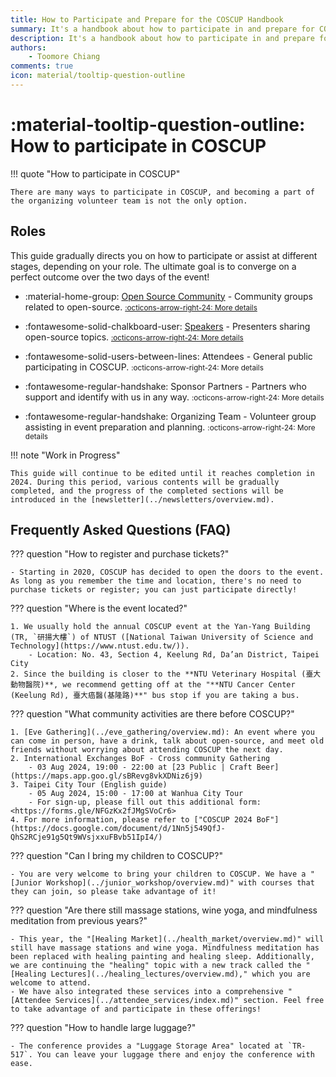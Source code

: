 ```yaml
---
title: How to Participate and Prepare for the COSCUP Handbook
summary: It's a handbook about how to participate in and prepare for COSCUP.
description: It's a handbook about how to participate in and prepare for COSCUP.
authors:
    - Toomore Chiang
comments: true
icon: material/tooltip-question-outline
---
```


# :material-tooltip-question-outline: How to participate in COSCUP

!!! quote "How to participate in COSCUP"

    There are many ways to participate in COSCUP, and becoming a part of the organizing volunteer team is not the only option.

## Roles

This guide gradually directs you on how to participate or assist at different stages, depending on your role. The ultimate goal is to converge on a perfect outcome over the two days of the event!

<div class="grid cards" markdown>

-   :material-home-group: [Open Source Community](./as_community.md) - Community groups related to open-source. <small>[:octicons-arrow-right-24: More details](./as_community.md)</small>

-   :fontawesome-solid-chalkboard-user: [Speakers](./as_speaker.md) - Presenters sharing open-source topics. <small>[:octicons-arrow-right-24: More details](./as_speaker.md)</small>

-   :fontawesome-solid-users-between-lines: Attendees - General public participating in COSCUP. <small>:octicons-arrow-right-24: More details</small>

-   :fontawesome-regular-handshake: Sponsor Partners - Partners who support and identify with us in any way. <small>:octicons-arrow-right-24: More details</small>

-   :fontawesome-regular-handshake: Organizing Team - Volunteer group assisting in event preparation and planning. <small>:octicons-arrow-right-24: More details</small>

</div>

!!! note "Work in Progress"

    This guide will continue to be edited until it reaches completion in 2024. During this period, various contents will be gradually completed, and the progress of the completed sections will be introduced in the [newsletter](../newsletters/overview.md).

## Frequently Asked Questions (FAQ)

??? question "How to register and purchase tickets?"

    - Starting in 2020, COSCUP has decided to open the doors to the event. As long as you remember the time and location, there's no need to purchase tickets or register; you can just participate directly!

??? question "Where is the event located?"

    1. We usually hold the annual COSCUP event at the Yan-Yang Building (TR, `研揚大樓`) of NTUST ([National Taiwan University of Science and Technology](https://www.ntust.edu.tw/)).
        - Location: No. 43, Section 4, Keelung Rd, Da’an District, Taipei City
    2. Since the building is closer to the **NTU Veterinary Hospital (臺大動物醫院)**, we recommend getting off at the "**NTU Cancer Center (Keelung Rd), 臺大癌醫(基隆路)**" bus stop if you are taking a bus.

??? question "What community activities are there before COSCUP?"

    1. [Eve Gathering](../eve_gathering/overview.md): An event where you can come in person, have a drink, talk about open-source, and meet old friends without worrying about attending COSCUP the next day.
    2. International Exchanges BoF - Cross community Gathering
        - 03 Aug 2024, 19:00 - 22:00 at [23 Public | Craft Beer](https://maps.app.goo.gl/sBRevg8vkXDNiz6j9)
    3. Taipei City Tour (English guide)
        - 05 Aug 2024, 15:00 - 17:00 at Wanhua City Tour
        - For sign-up, please fill out this additional form: <https://forms.gle/NFGzKx2fJMgSVoCr6>
    4. For more information, please refer to ["COSCUP 2024 BoF"](https://docs.google.com/document/d/1Nn5j549QfJ-QhS2RCje91g5Qt9WVsjxxuFBvb51IpI4/)

??? question "Can I bring my children to COSCUP?"

    - You are very welcome to bring your children to COSCUP. We have a "[Junior Workshop](../junior_workshop/overview.md)" with courses that they can join, so please take advantage of it!

??? question "Are there still massage stations, wine yoga, and mindfulness meditation from previous years?"

    - This year, the "[Healing Market](../health_market/overview.md)" will still have massage stations and wine yoga. Mindfulness meditation has been replaced with healing painting and healing sleep. Additionally, we are continuing the "healing" topic with a new track called the "[Healing Lectures](../healing_lectures/overview.md)," which you are welcome to attend.
    - We have also integrated these services into a comprehensive "[Attendee Services](../attendee_services/index.md)" section. Feel free to take advantage of and participate in these offerings!

??? question "How to handle large luggage?"

    - The conference provides a "Luggage Storage Area" located at `TR-517`. You can leave your luggage there and enjoy the conference with ease.
